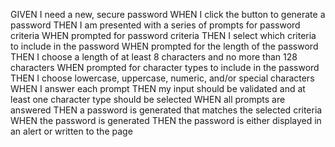 GIVEN I need a new, secure password
WHEN I click the button to generate a password
THEN I am presented with a series of prompts for password criteria
WHEN prompted for password criteria
THEN I select which criteria to include in the password
WHEN prompted for the length of the password
THEN I choose a length of at least 8 characters and no more than 128 characters
WHEN prompted for character types to include in the password
THEN I choose lowercase, uppercase, numeric, and/or special characters
WHEN I answer each prompt
THEN my input should be validated and at least one character type should be selected
WHEN all prompts are answered
THEN a password is generated that matches the selected criteria
WHEN the password is generated
THEN the password is either displayed in an alert or written to the page


<!-- Psuedocode
-Alert user that they need to create a secure password
-Prompt the user on the length of the password they would like to create
between 8 and 128 characters.
-Have user prompted to choose between lower case, upper case, number of special characeters
-have a loop that grabs a variable from each array of lower case, upper, numbers, SC and pushes 
to array which will be the generated password
-if user fails to select from the prompt of 4 types of characters they will be alerted with an error
-->